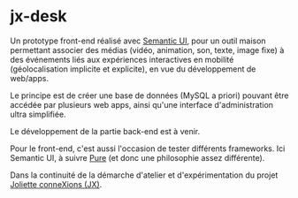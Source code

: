 # jx-desk

Un prototype front-end réalisé avec [Semantic UI](https://github.com/Semantic-Org/Semantic-UI), pour un outil maison permettant associer des médias (vidéo, animation, son, texte, image fixe) à des événements liés aux expériences interactives en mobilité (géolocalisation implicite et explicite), en vue du développement de web/apps.

Le principe est de créer une base de données (MySQL a priori) pouvant être accédée par plusieurs web apps, ainsi qu'une interface d'administration ultra simplifiée.

Le développement de la partie back-end est à venir.

Pour le front-end, c'est aussi l'occasion de tester différents frameworks. Ici Semantic UI, à suivre [Pure](https://github.com/yahoo/pure) (et donc une philosophie assez différente).

Dans la continuité de la démarche d'atelier et d'expérimentation du projet [Joliette conneXions (JX)](https://github.com/tlabmars/joliette-connexions).





